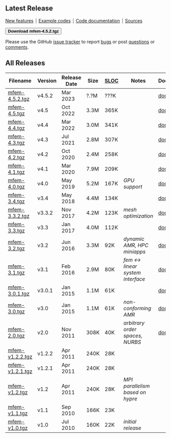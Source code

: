 ## Latest Release

[New features](https://github.com/mfem/mfem/blob/v4.5.2/CHANGELOG)
┊ [Example codes](examples.md)
┊ [Code documentation](dox.md)
┊ [Sources](https://github.com/mfem/mfem)

[<button type="button" class="btn btn-success">
**Download mfem-4.5.2.tgz**
</button>](https://bit.ly/mfem-4-5-2)

Please use the GitHub [issue tracker](https://github.com/mfem/mfem/issues)
to report [bugs](https://github.com/mfem/mfem/issues/new?labels=bug)
or post [questions](https://github.com/mfem/mfem/issues/new?labels=question) or [comments](https://github.com/mfem/mfem/issues/new?labels=comment).

## All Releases

 **Filename** | **Version** | **Release Date**  | **Size** | **[SLOC](https://github.com/AlDanial/cloc)** | **Notes** | **Documentation** |
 ------------ | ----------- | ----------------- | -------- | -------------------------------------------- | --------- | ----------------- |
 [mfem-4.5.2.tgz](https://bit.ly/mfem-4-5-2) | v4.5.2 | Mar 2023 | ?.?M | ???K | | [docs/4.5.2](https://docs.mfem.org/4.5.2) |
 [mfem-4.5.tgz](https://bit.ly/mfem-4-5) | v4.5 | Oct 2022 | 3.3M | 365K | | [docs/4.5](https://docs.mfem.org/4.5) |
 [mfem-4.4.tgz](https://bit.ly/mfem-4-4) | v4.4 | Mar 2022 | 3.0M | 341K | | [docs/4.4](https://docs.mfem.org/4.4) |
 [mfem-4.3.tgz](https://bit.ly/mfem-4-3) | v4.3 | Jul 2021 | 2.8M | 307K | | [docs/4.3](https://docs.mfem.org/4.3) |
 [mfem-4.2.tgz](https://bit.ly/mfem-4-2) | v4.2 | Oct 2020 | 2.4M | 258K | | [docs/4.2](https://docs.mfem.org/4.2) |
 [mfem-4.1.tgz](https://bit.ly/mfem-4-1) | v4.1 | Mar 2020 | 7.9M | 209K | | [docs/4.1](https://docs.mfem.org/4.1) |
 [mfem-4.0.tgz](https://bit.ly/mfem-4-0) | v4.0 | May 2019 | 5.2M | 167K | *GPU support* | [docs/4.0](https://docs.mfem.org/4.0) |
 [mfem-3.4.tgz](https://bit.ly/mfem-3-4) | v3.4 | May 2018 | 4.4M | 134K | | [docs/3.4](https://docs.mfem.org/3.4) |
 [mfem-3.3.2.tgz](https://goo.gl/Kd7Jk8) | v3.3.2 | Nov 2017 | 4.2M | 123K | *mesh optimization* | [docs/3.3.2](https://docs.mfem.org/3.3.2) |
 [mfem-3.3.tgz](https://goo.gl/Vrpsns) | v3.3 | Jan 2017 | 4.0M | 112K | | [docs/3.3](https://docs.mfem.org/3.3) |
 [mfem-3.2.tgz](https://goo.gl/Y9T75B) | v3.2 | Jun 2016 | 3.3M | 92K | *dynamic AMR, HPC miniapps* | [docs/3.2](https://docs.mfem.org/3.2) |
 [mfem-3.1.tgz](https://goo.gl/xrScXn) | v3.1 | Feb 2016 | 2.9M | 80K | *fem ↔&nbsp; linear system interface* | [docs/3.1](https://docs.mfem.org/3.1) |
 [mfem-3.0.1.tgz](https://goo.gl/gcNNsA) | v3.0.1 | Jan 2015 | 1.1M | 61K | | [docs/3.0](https://docs.mfem.org/3.0) |
 [mfem-3.0.tgz](https://goo.gl/TLcT5E) | v3.0 | Jan 2015 | 1.1M | 61K | *non-conforming AMR* | [docs/3.0](https://docs.mfem.org/3.0) |
 [mfem-2.0.tgz](https://goo.gl/PNrhv9) | v2.0 | Nov 2011 | 308K | 40K | *arbitrary order spaces, NURBS* | [docs/2.0](https://docs.mfem.org/2.0) |
 [mfem-v1.2.2.tgz](https://goo.gl/nJ56Qm) | v1.2.2 | Apr 2011 | 240K | 28K | | |
 [mfem-v1.2.1.tgz](https://goo.gl/w44nyx) | v1.2.1 | Apr 2011 | 240K | 28K | | |
 [mfem-v1.2.tgz](https://goo.gl/GQit7Z) | v1.2 | Apr 2011 | 240K | 28K | *MPI parallelism based on hypre* | |
 [mfem-v1.1.tgz](https://goo.gl/VJ7WB8) | v1.1 | Sep 2010 | 166K | 23K | | |
 [mfem-v1.0.tgz](https://goo.gl/gY141R) | v1.0 | Jul 2010 | 160K | 22K | *initial release* | |
